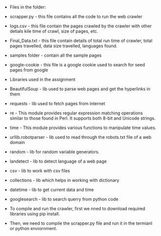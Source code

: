 - Files in the folder:
- scrapper.py - this file contains all the code to run the web crawler
- logs.csv - this file contain the pages crawled by the crawler with other detials kile time of crawl, size of pages, etc.
- Final_Data.txt - this file contain details of total run time of crawler, total pages travelled, data size travelled, languages found.
- samples folder - contain all the sample pages
- google-cookie - this file is a google cookie used to search for seed pages from google

- Libraries used in the assignment
- BeautifulSoup - lib used to parse web pages and get the hyperlinks in them
- requests - lib used to fetch pages from internet
- re - This module provides regular expression matching operations similar to those found in Perl. It supports both 8-bit and Unicode strings.
- time - This module provides various functions to manipulate time values.
- urllib.robotparser - lib used to read through the robots.txt file of a web domain
- random - lib for random variable generators.
- landetect - lib to detect language of a web page
- csv - lib to work with csv files
- collections - lib which helps in working with dictionary
- datetime - lib to get current data and time
- googlesearch - lib to search querry from python code

- To compile and run the crawler, first we nned to download required libraries using pip install.
- Then, we need to compile the scrapper.py file and run it in the termianl or python enviornment.